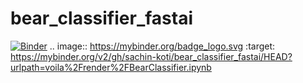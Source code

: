 # bear_classifier_fastai
[![Binder](https://mybinder.org/badge_logo.svg)](https://mybinder.org/v2/gh/sachin-koti/bear_classifier_fastai/HEAD?urlpath=voila%2Frender%2FBearClassifier.ipynb)
.. image:: https://mybinder.org/badge_logo.svg
 :target: https://mybinder.org/v2/gh/sachin-koti/bear_classifier_fastai/HEAD?urlpath=voila%2Frender%2FBearClassifier.ipynb
